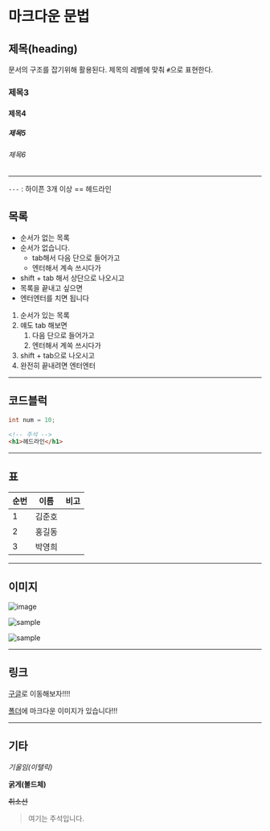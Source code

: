 # 마크다운 문법

## 제목(heading)

문서의 구조를 잡기위해 활용된다. 제목의 레벨에 맞춰 `#`으로 표현한다.

### 제목3

#### 제목4

##### 제목5

###### 제목6

---

`---` : 하이픈 3개 이상 == 헤드라인

## 목록

- 순서가 없는 목록
- 순서가 없습니다.
  - tab해서 다음 단으로 들어가고
  - 엔터해서 계속 쓰시다가
- shift + tab 해서 상단으로 나오시고
- 목록을 끝내고 싶으면
- 엔터엔터를 치면 됩니다

1. 순서가 있는 목록
2. 얘도 tab 해보면
   1. 다음 단으로 들어가고
   2. 엔터해서 계쏙 쓰시다가
3. shift + tab으로 나오시고
4. 완전히 끝내려면 엔터엔터

---

## 코드블럭

```java
int num = 10;
```

```html
<!-- 주석 -->
<h1>헤드라인</h1>
```

---

## 표

| 순번 | 이름   | 비고 |
| :--- | ------ | ---- |
| 1    | 김준호 |      |
| 2    | 홍길동 |      |
| 3    | 박영희 |      |

----

## 이미지

![image](https://picsum.photos/200/300)

![sample](C:\Users\student\Desktop\sample.jpg)

![sample](./md-images/sample.jpg)

----

## 링크

[구글](https://google.com)로 이동해보자!!!!

[폴더](./markdown.assets)에 마크다운 이미지가 있습니다!!!

---

## 기타

*기울임(이탤릭)*

**굵게(볼드체)**

~~취소선~~

> 여기는 주석입니다.

> > 


